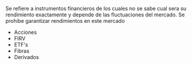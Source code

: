Se refiere a instrumentos financieros de los cuales no se sabe cual sera su rendimiento exactamente y depende de las fluctuaciones del mercado. Se prohibe garantizar rendimientos en este mercado

* Acciones
* FIRV
* ETF's
* Fibras
* Derivados